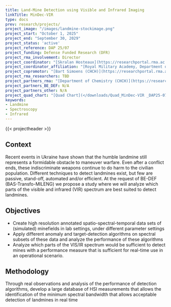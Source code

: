 ```yaml
---
title: Land-Mine Detection using Visible and Infrared Imaging
linkTitle: MinDec-VIR
type: docs
prev: research/projects/
project_image: "/images/landmine-stockimage.png"
project_start: "October 1, 2025"
project_end: "September 30, 2029"
project_status: 'active'
project_reference: DAP 25/07
project_funding: Defense Funded Research (DFR)
project_rma_involvement: Director
project_coordinator: "[Skralan Hosteaux](https://researchportal.rma.ac.be/en/persons/skralan-hosteaux)"
project_coordinator_affiliation: "[Royal Military Academy, Department of Mathematics (MWMW)](https://researchportal.rma.ac.be/en/organisations/mathematics)"
project_copromotor: "[Bart Simoens (CHCH)](https://researchportal.rma.ac.be/en/persons/bart-simoens-2)"
project_rma_researchers: TBD
project_partners_rma: "[Department of Chemistry (CHCH)](https://researchportal.rma.ac.be/en/organisations/chemistry)"
project_partners_BE_DEF: N/A 
project_partners_other: N/A 
project_quad_chart: "[Quad Chart](</downloads/Quad_MinDec-VIR _DAP25-07_4D Perception.pdf>)"
keywords:
- Landmine
- Spectroscopy
- Infrared
---
```


{{< projectheader >}}

## Context
Recent events in Ukraine have shown that the humble landmine still represents a formidable obstacle to maneuver warfare. Even after a conflict ends, these indiscriminate weapons continue to do harm to the civilian population. Different techniques to detect landmines exist, but few are passive, stand-off, automated and/or efficient. At the request of BE-DEF (BAS-Transfo-MILENG) we propose a study where we will analyze which parts of the visible and infrared (VIR) spectrum are best suited to detect landmines.

## Objectives
- Create high resolution annotated spatio-spectral-temporal data sets of (simulated) minefields in lab settings, under different parameter settings
- Apply different anomaly and target-detection algorithms on spectral subsets of these data and analyze the performance of these algorithms
- Analyze which parts of the VIS/IR spectrum would be sufficient to detect mines with a performance measure that is sufficient for real-time use in an operational scenario.

## Methodology
Through real observations and analysis of the performance of detection algorithms, develop a large database of HSI measurements that allows the identification of the minimum spectral bandwidth that allows acceptable detection of landmines in real time